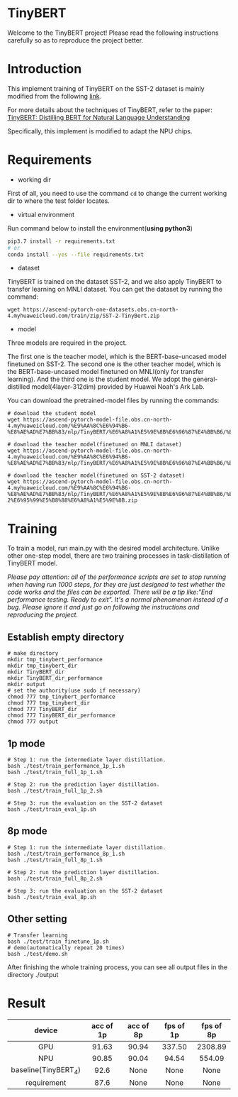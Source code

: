 TinyBERT
======== 
Welcome to the TinyBERT project! Please read the following instructions carefully so as to reproduce the project better.

Introduction
===========
This implement training of TinyBERT on the SST-2 dataset is mainly modified from the following [link](https://github.com/huawei-noah/Pretrained-Language-Model/tree/master/TinyBERT).

For more details about the techniques of TinyBERT, refer to the paper: [TinyBERT: Distilling BERT for Natural Language Understanding](https://arxiv.org/abs/1909.10351)

Specifically, this implement is modified to adapt the NPU chips.

Requirements
===========
- working dir

First of all, you need to use the command ```cd``` to change the current working dir to where the test folder locates.

- virtual environment

Run command below to install the environment(**using python3**)
```bash
pip3.7 install -r requirements.txt
# or
conda install --yes --file requirements.txt
```
- dataset

TinyBERT is trained on the dataset SST-2, and we also apply TinyBERT to transfer learning on MNLI dataset. You can get the dataset by running the command:
```
wget https://ascend-pytorch-one-datasets.obs.cn-north-4.myhuaweicloud.com/train/zip/SST-2-TinyBert.zip
```

- model

Three models are required in the project.

The first one is the teacher model, which is the BERT-base-uncased model finetuned on SST-2. The second one is the other teacher model, which is the BERT-base-uncased model finetuned on MNLI(only for transfer learning). And the third one is the student model. We adopt the general-distilled model(4layer-312dim) provided by Huawei Noah's Ark Lab.

You can download the pretrained-model files by running the commands:
```
# download the student model
wget https://ascend-pytorch-model-file.obs.cn-north-4.myhuaweicloud.com/%E9%AA%8C%E6%94%B6-%E8%AE%AD%E7%BB%83/nlp/TinyBERT/%E6%A8%A1%E5%9E%8B%E6%96%87%E4%BB%B6/%E3%80%90%E8%AE%AD%E7%BB%83%E3%80%91%E5%AD%A6%E7%94%9F%E6%A8%A1%E5%9E%8B.zip

# download the teacher model(finetuned on MNLI dataset)
wget https://ascend-pytorch-model-file.obs.cn-north-4.myhuaweicloud.com/%E9%AA%8C%E6%94%B6-%E8%AE%AD%E7%BB%83/nlp/TinyBERT/%E6%A8%A1%E5%9E%8B%E6%96%87%E4%BB%B6/%E3%80%90%E8%AE%AD%E7%BB%83%E3%80%91%EF%BC%88%E8%BF%81%E7%A7%BB%E5%AD%A6%E4%B9%A0%EF%BC%89MNLI%E6%95%99%E5%B8%88%E6%A8%A1%E5%9E%8B.zip

# download the teacher model(finetuned on SST-2 dataset)
wget https://ascend-pytorch-model-file.obs.cn-north-4.myhuaweicloud.com/%E9%AA%8C%E6%94%B6-%E8%AE%AD%E7%BB%83/nlp/TinyBERT/%E6%A8%A1%E5%9E%8B%E6%96%87%E4%BB%B6/%E3%80%90%E8%AE%AD%E7%BB%83%E3%80%91%EF%BC%88%E6%AD%A3%E5%BC%8F%E8%AE%AD%E7%BB%83%EF%BC%89SST-2%E6%95%99%E5%B8%88%E6%A8%A1%E5%9E%8B.zip
```

Training
===================
To train a model, run main.py with the desired model architecture. Unlike other one-step model, there are two training processes in task-distillation of TinyBERT model.

*Please pay attention: all of the performance scripts are set to stop running when having run 1000 steps, for they are just designed to test whether the code works and the files can be exported. There will be a tip like:"End performance testing. Ready to exit". It's a normal phenomenon instead of a bug. Please ignore it and just go on following the instructions and reproducing the project.*

Establish empty directory
-------------------------
```
# make directory
mkdir tmp_tinybert_performance
mkdir tmp_tinybert_dir
mkdir TinyBERT_dir
mkdir TinyBERT_dir_performance
mkdir output
# set the authority(use sudo if necessary)
chmod 777 tmp_tinybert_performance
chmod 777 tmp_tinybert_dir
chmod 777 TinyBERT_dir
chmod 777 TinyBERT_dir_performance
chmod 777 output
```

1p mode
-------

```
# Step 1: run the intermediate layer distillation.
bash ./test/train_performance_1p_1.sh
bash ./test/train_full_1p_1.sh

# Step 2: run the prediction layer distillation. 
bash ./test/train_full_1p_2.sh

# Step 3: run the evaluation on the SST-2 dataset
bash ./test/train_eval_1p.sh      
```

8p mode
-------
```
# Step 1: run the intermediate layer distillation.
bash ./test/train_performance_8p_1.sh
bash ./test/train_full_8p_1.sh

# Step 2: run the prediction layer distillation. 
bash ./test/train_full_8p_2.sh

# Step 3: run the evaluation on the SST-2 dataset
bash ./test/train_eval_8p.sh    
```

Other setting
-------------
```
# Transfer learning
bash ./test/train_finetune_1p.sh
# demo(automatically repeat 20 times)
bash ./test/demo.sh
```

After finishing the whole training process, you can see all output files in the directory ./output

Result
======
|device|acc of 1p|acc of 8p|fps of 1p|fps of 8p 
|  ----  | ----  | ----| ----|----|
|<center>GPU|<center>91.63|<center>90.94|<center>337.50|<center>2308.89| 
|<center>NPU|<center>90.85|<center>90.04|<center>94.54|<center>554.09|
|<center>baseline(TinyBERT<sub>4</sub>)|<center>92.6|<center>None|<center>None|<center>None|
|<center>requirement|<center>87.6|<center>None|<center>None|<center>None|
